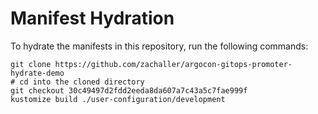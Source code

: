 # Manifest Hydration

To hydrate the manifests in this repository, run the following commands:

```shell
git clone https://github.com/zachaller/argocon-gitops-promoter-hydrate-demo
# cd into the cloned directory
git checkout 30c49497d2fdd2eeda8da607a7c43a5c7fae999f
kustomize build ./user-configuration/development
```

